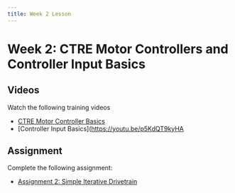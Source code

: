 ```yaml
---
title: Week 2 Lesson
---
```

# Week 2: CTRE Motor Controllers and Controller Input Basics
## Videos
Watch the following training videos
* [CTRE Motor Controller Basics](https://youtu.be/7r_gnh0zrdE)
* [Controller Input Basics](https://youtu.be/p5KdQT9kyHA

## Assignment
Complete the following assignment:
* [Assignment 2: Simple Iterative Drivetrain](../assignments/2-SimpleIterativeDrivetrain)
